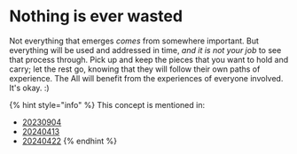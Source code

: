 # Nothing is ever wasted

Not everything that emerges _comes_ from somewhere important. But everything will be used and addressed in time, _and it is not your job_ to see that process through. Pick up and keep the pieces that you want to hold and carry; let the rest go, knowing that they will follow their own paths of experience. The All will benefit from the experiences of everyone involved. It's okay. :)

{% hint style="info" %}
This concept is mentioned in:

* [20230904](../2023/09/04.md)
* [20240413](../2024/04/13.md)
* [20240422](../2024/04/22.md)
{% endhint %}
